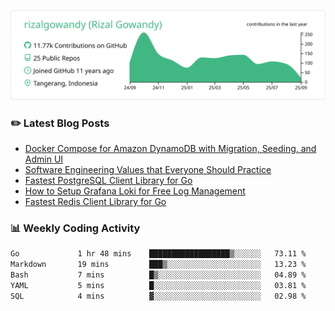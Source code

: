 ![profile-details](profile-summary-card-output/vue/0-profile-details.svg)

### :pencil2: Latest Blog Posts
<!-- BLOG-POST-LIST:START -->
- [Docker Compose for Amazon DynamoDB with Migration, Seeding, and Admin UI](https://medium.com/geekculture/docker-compose-for-amazon-dynamodb-with-migration-seeding-and-admin-ui-db11a348cc6a?source=rss-5763b0f1aba6------2)
- [Software Engineering Values that Everyone Should Practice](https://levelup.gitconnected.com/software-engineering-values-that-everyone-should-practice-c980d00cd103?source=rss-5763b0f1aba6------2)
- [Fastest PostgreSQL Client Library for Go](https://levelup.gitconnected.com/fastest-postgresql-client-library-for-go-579fa97909fb?source=rss-5763b0f1aba6------2)
- [How to Setup Grafana Loki for Free Log Management](https://levelup.gitconnected.com/how-to-setup-grafana-loki-for-free-log-management-ceb60558503c?source=rss-5763b0f1aba6------2)
- [Fastest Redis Client Library for Go](https://levelup.gitconnected.com/fastest-redis-client-library-for-go-7993f618f5ab?source=rss-5763b0f1aba6------2)
<!-- BLOG-POST-LIST:END -->

### 📊 Weekly Coding Activity
<!--START_SECTION:waka-->

```txt
Go             1 hr 48 mins    ██████████████████▒░░░░░░   73.11 %
Markdown       19 mins         ███▒░░░░░░░░░░░░░░░░░░░░░   13.23 %
Bash           7 mins          █▒░░░░░░░░░░░░░░░░░░░░░░░   04.89 %
YAML           5 mins          █░░░░░░░░░░░░░░░░░░░░░░░░   03.81 %
SQL            4 mins          ▓░░░░░░░░░░░░░░░░░░░░░░░░   02.98 %
```

<!--END_SECTION:waka-->
